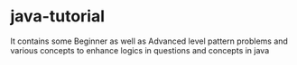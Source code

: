 # java-tutorial
It contains some Beginner as well as Advanced level pattern problems and various concepts to enhance logics in questions and concepts in java
